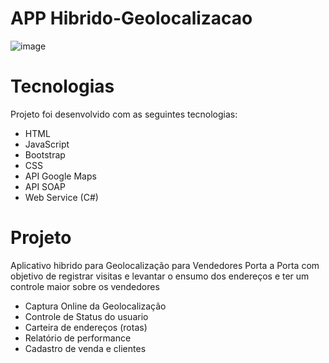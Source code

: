 # APP Hibrido-Geolocalizacao
  
 ![image](https://github.com/Leeoonaam/APP-Hibrido-Geolocalizacao_MP/assets/97477931/c5fdce99-f902-4c18-a811-0da9da1f7088)

# Tecnologias
Projeto foi desenvolvido com as seguintes tecnologias:
 - HTML
 - JavaScript
 - Bootstrap
 - CSS
 - API Google Maps
 - API SOAP
 - Web Service (C#)

# Projeto
Aplicativo hibrido para Geolocalização para Vendedores Porta a Porta com objetivo de registrar visitas e levantar o ensumo dos endereços e ter um controle maior sobre os vendedores

 - Captura Online da Geolocalização
 - Controle de Status do usuario
 - Carteira de endereços (rotas)
 - Relatório de performance
 - Cadastro de venda e clientes

